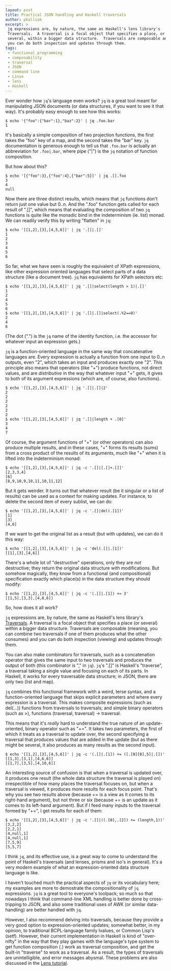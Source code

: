 ```yaml
---
layout: post
title: Practical JSON handling and Haskell traversals
author: pkalliok
excerpt: >
 jq expressions are, by nature, the same as Haskell's lens library's
 Traversals.  A traversal is a focal object that specifies a place, or
 several, within a bigger data structure.  Traversals are composable and
 you can do both inspection and updates through them.
tags:
 - functional programming
 - composability
 - traversal
 - JSON
 - command line
 - Linux
 - lens
 - Haskell
---
```


Ever wonder how ``jq``'s language even *works*?  ``jq`` is a great tool
meant for manipulating JSON documents (or data structures, if you want
to see it that way).  It's probably easy enough to see how this works:

```
$ echo '{"foo":{"bar":1},"baz":2}' | jq .foo.bar
1
```

It's basically a simple composition of two projection functions, the
first takes the "foo" key of a map, and the second takes the "bar" key.
``jq`` documentation is generous enough to tell us that ``.foo.bar`` is
actually an abbreviation for ``.foo|.bar``, where pipe ("|") is the
``jq`` notation of function composition.

But how about this?

```
$ echo '[{"foo":3},{"foo":4},{"bar":5}]' | jq .[].foo
3
4
null
```

Now there are three distinct results, which means that ``jq`` functions
don't return just one value but 0..n.  And the ".foo" function gets
called for each result of ".[]", which means that evaluating the
composition of two ``jq`` functions is quite like the monadic bind in
the indeterminism (ie. list) monad.  We can readily verify this by
writing "flatten" in ``jq``:

```
$ echo '[[1,2],[3],[4,5,6]]' | jq '.[]|.[]'
1
2
3
4
5
6
```

So far, what we have seen is roughly the equivalent of XPath
expressions, like other expression oriented languages that select parts
of a data structure (like a document tree).  ``jq`` has equivalents for
XPath selectors etc:

```
$ echo '[[1,2],[3],[4,5,6]]' | jq '.[]|select(length > 1)|.[]'
1
2
4
5
6
$ echo '[[1,2],[3],[4,5,6]]' | jq '.[]|.[]|select(.%2==0)'
2
4
6
```

(The dot (".") is the ``jq`` name of the identity function, i.e. the
accessor for whatever input an expression gets.)

``jq`` is a function-oriented language in the same way that
concatenative languages are.  Every expression is actually a function
from one input to 0..n outputs, even "2", which takes an input and
produces exactly one "2".  This principle also means that operators
(like "+") produce functions, not direct values, and are *distributive*
in the way that whatever input "+" gets, it gives to both of its
argument expressions (which are, of course, also functions).

```
$ echo '[[1,2],[3],[4,5,6]]' | jq '.[]|.[]|2'
2
2
2
2
2
2
$ echo '[[1,2],[3],[4,5,6]]' | jq '.[]|length + .[0]'
3
4
7
```

Of course, the argument functions of "+" (or other operators) can also
produce multiple results, and in these cases, "+" forms its results
(sums) from a cross product of the results of its arguments, much like
"+" when it is lifted into the indeterminism monad:

```
$ echo '[[1,2],[3],[4,5,6]]' | jq -c '.[]|[.[]+.[]]'
[2,3,3,4]
[6]
[8,9,10,9,10,11,10,11,12]
```

But it gets weirder.  It turns out that whatever result (be it singular
or a list of results) can be used as a context for making updates.  For
instance, to delete the second item of every sublist, we can do:

```
$ echo '[[1,2],[3],[4,5,6]]' | jq -c '.[]|del(.[1])'
[1]
[3]
[4,6]
```

If we want to get the original list as a result (but with updates), we
can do it this way:

```
$ echo '[[1,2],[3],[4,5,6]]' | jq -c 'del(.[]|.[1])'
[[1],[3],[4,6]]
```

There's a whole lot of "destructive" operations, only they are _not_
destructive; they return the original data structure with modifications.
But somehow magically, they know from a functional (and compositional)
specification exactly which place(s) in the data structure they should
modify:

```
$ echo '[[1,2],[3],[4,5,6]]' | jq -c '(.[]|.[1]) += 3'
[[1,5],[3,3],[4,8,6]]
```

So, how does it all work?

``jq`` expressions are, by nature, the same as Haskell's lens library's
[Traversals](http://hackage.haskell.org/package/lens-4.15.3/docs/Control-Lens-Traversal.html).
A traversal is a focal object that specifies a place (or several) within
a bigger data structure.  Traversals are composable (meaning, you can
combine two traversals if one of them produces what the other consumes)
and you can do both inspection (viewing) and updates through them.

You can also make combinators for traversals, such as a concatenation
operator that gives the same input to two traversals and produces the
output of both (this combinator is "," in ``jq``).  ``jq``'s ".[]" is
Haskell's "traverse", a traversal taking a single value and focusing on
each of its parts.  In Haskell, it works for every traversable data
structure; in JSON, there are only two (list and map).

``jq`` combines this functional framework with a weird, terse syntax,
and a function-oriented language that skips explicit parameters and
where every expression is a traversal.  This makes composite expressions
(such as del(...)) functions from traversals to traversals; and simple
binary operators (such as >), functions (traversal, traversal) ->
traversal.

This means that it's *really* hard to understand the true nature of an
update-oriented, binary operator such as "+=".  It takes two parameters,
the first of which it treats as a traversal to update over, the second
specifying a traversal that produces values that are added in the update
(but as there might be several, it also produces as many results as the
second input).

```
$ echo '[[1,2],[3],[4,5,6]]' | jq -c '(.[]|.[1]) += ([.[0][0],5]|.[])'
[[1,3],[3,1],[4,6,6]]
[[1,7],[3,5],[4,10,6]]
```

An interesting source of confusion is that when a traversal is updated
over, it produces one result (the whole data structure the traversal is
played on) irrespectible of how many places the traversal focuses on,
but when a traversal is viewed, it produces more results for each focus
point.  That's why you see two results above (because += is a view as it
comes to its right-hand argument), but not three or six (because += is
an update as it comes to its left-hand argument).  But if I feed many
inputs to the traversal formed by "+=", I get results for each of them:

```
$ echo '[[1,2],[3],[4,5,6]]' | jq -c '.[]|((.[0],.[2]) += (length,1))'
[3,2,2]
[2,2,1]
[4,null,1]
[4,null,1]
[7,5,9]
[5,5,7]
```

I think ``jq``, and its effective use, is a great way to come to understand
the point of Haskell's traversals (and lenses, prisms and iso's in
general).  It's a very modern example of what an expression-oriented
data structure language is like.  

I haven't touched much the practical aspects of ``jq`` or its vocabulary
here; my examples are more to demostrate the compositionality of ``jq``
expressions.  ``jq`` is a great tool to everyone's toolpack; so much so
that nowadays I think that command-line XML handling is better done by
cross-tripping to JSON, and also some traditional uses of AWK (or
similar data-handling) are better handled with ``jq``.

However, I also recommend delving into traversals, because they provide
a very good option to expression-oriented updates; somewhat better, in
my opinion, to traditional BCPL-language family lvalues, or Common
Lisp's (setf).  However, their current implementation in Haskell is
kind of "over-nifty" in the way that they play games with the language's
type system to get function composition (.) work as traversal
composition, and get the built-in "traverse" to work as a traversal.  As
a result, the types of traversals are unintelligible, and error messages
abysmal.  These problems are also discussed in the [Lens tutorial](http://hackage.haskell.org/package/lens-tutorial/docs/Control-Lens-Tutorial.html#g:7).

